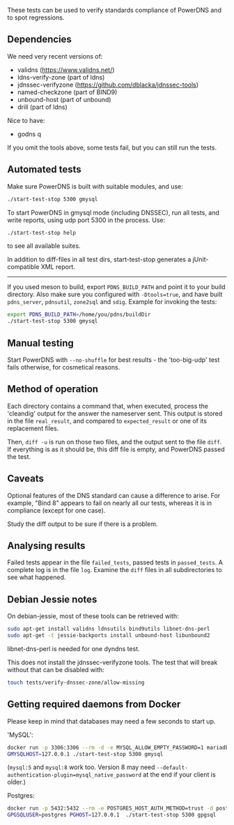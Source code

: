 These tests can be used to verify standards compliance of PowerDNS and to
spot regressions.

Dependencies
------------
We need very recent versions of:

 * validns (https://www.validns.net/)
 * ldns-verify-zone (part of ldns)
 * jdnssec-verifyzone (https://github.com/dblacka/jdnssec-tools)
 * named-checkzone (part of BIND9)
 * unbound-host (part of unbound)
 * drill (part of ldns)

Nice to have:
 * godns q

If you omit the tools above, some tests fail, but you can still run the
tests. 



Automated tests
---------------

Make sure PowerDNS is built with suitable modules, and use:

```sh
./start-test-stop 5300 gmysql
```

To start PowerDNS in gmysql mode (including DNSSEC), run all tests, and
write reports, using udp port 5300 in the process. Use:

```sh
./start-test-stop help
```

to see all available suites.

In addition to diff-files in all test dirs, start-test-stop generates a jUnit-
compatible XML report.

---

If you used meson to build, export `PDNS_BUILD_PATH` and point it to your
build directory. Also make sure you configured with `-Dtools=true`, and have
built `pdns_server`, `pdnsutil`, `zone2sql` and `sdig`.
Example for invoking the tests:

```sh
export PDNS_BUILD_PATH=/home/you/pdns/buildDir
./start-test-stop 5300 gmysql
```


Manual testing
--------------

Start PowerDNS with `--no-shuffle` for best results - the 'too-big-udp' test
fails otherwise, for cosmetical reasons.

Method of operation
-------------------

Each directory contains a command that, when executed, process the 'cleandig'
output for the answer the nameserver sent. This output is stored in the file
`real_result`, and compared to `expected_result` or one of its replacement
files.

Then, `diff -u` is run on those two files, and the output sent to the file
`diff`. If everything is as it should be, this diff file is empty, and
PowerDNS passed the test.

Caveats
-------

Optional features of the DNS standard can cause a difference to arise. For
example, "Bind 8" appears to fail on nearly all our tests, whereas it is in
compliance (except for one case).

Study the diff output to be sure if there is a problem.


Analysing results
-----------------

Failed tests appear in the file `failed_tests`, passed tests in
`passed_tests`. A complete log is in the file `log`. Examine the `diff`
files in all subdirectories to see what happened.


Debian Jessie notes
-------------------
On debian-jessie, most of these tools can be retrieved with:
```sh
sudo apt-get install validns ldnsutils bind9utils libnet-dns-perl
sudo apt-get -t jessie-backports install unbound-host libunbound2
```

libnet-dns-perl is needed for one dyndns test.

This does not install the jdnssec-verifyzone tools. The test that will break without that can be disabled with:
```sh
touch tests/verify-dnssec-zone/allow-missing
```

Getting required daemons from Docker
------------------------------------

Please keep in mind that databases may need a few seconds to start up.

'MySQL':
```sh
docker run -p 3306:3306 --rm -d -e MYSQL_ALLOW_EMPTY_PASSWORD=1 mariadb
GMYSQLHOST=127.0.0.1 ./start-test-stop 5300 gmysql
```

(`mysql:5` and `mysql:8` work too. Version 8 may need `--default-authentication-plugin=mysql_native_password` at the end if your client is older.)

Postgres:
```sh
docker run -p 5432:5432 --rm -e POSTGRES_HOST_AUTH_METHOD=trust -d postgres
GPGSQLUSER=postgres PGHOST=127.0.0.1  ./start-test-stop 5300 gpgsql
```
